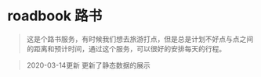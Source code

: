 # roadbook 路书

> 这是个路书服务，有时候我们想去旅游打点，但是总是计划不好点与点之间的距离和预计时间，通过这个服务，可以很好的安排每天的行程。

> 2020-03-14更新
更新了静态数据的展示
